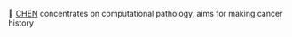 :dart: [CHEN](http://cpathology.com) concentrates on computational pathology, aims for making cancer history
